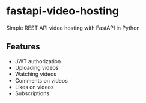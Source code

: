 # fastapi-video-hosting

Simple REST API video hosting with FastAPI in Python

## Features
* JWT authorization
* Uploading videos
* Watching videos
* Comments on videos
* Likes on videos
* Subscriptions